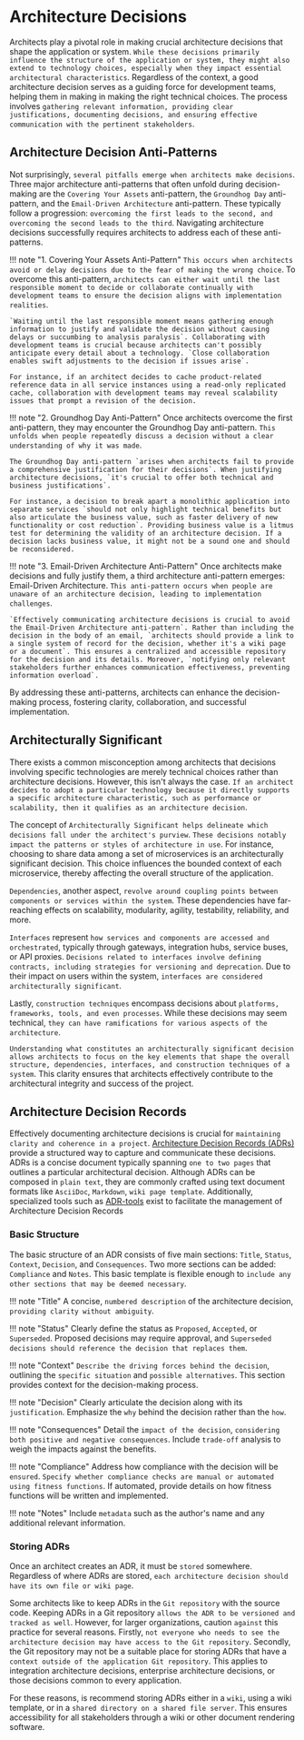 # Architecture Decisions

Architects play a pivotal role in making crucial architecture decisions that shape the application or system. `While these decisions primarily influence the structure of the application or system, they might also extend to technology choices, especially when they impact essential architectural characteristics`. Regardless of the context, a good architecture decision serves as a guiding force for development teams, helping them in making in making the right technical choices. The process involves `gathering relevant information, providing clear justifications, documenting decisions, and ensuring effective communication with the pertinent stakeholders`.

## Architecture Decision Anti-Patterns

Not surprisingly, `several pitfalls emerge when architects make decisions`. Three major architecture anti-patterns that often unfold during decision-making are the `Covering Your Assets` anti-pattern, the `Groundhog Day` anti-pattern, and the `Email-Driven Architecture` anti-pattern. These typically follow a progression: `overcoming the first leads to the second, and overcoming the second leads to the third`. Navigating architecture decisions successfully requires architects to address each of these anti-patterns.

!!! note "1. Covering Your Assets Anti-Pattern"
    `This occurs when architects avoid or delay decisions due to the fear of making the wrong choice`. To overcome this anti-pattern, `architects can either wait until the last responsible moment to decide or collaborate continually with development teams to ensure the decision aligns with implementation realities`.

    `Waiting until the last responsible moment means gathering enough information to justify and validate the decision without causing delays or succumbing to analysis paralysis`. Collaborating with development teams is crucial because architects can't possibly anticipate every detail about a technology. `Close collaboration enables swift adjustments to the decision if issues arise`.

    For instance, if an architect decides to cache product-related reference data in all service instances using a read-only replicated cache, collaboration with development teams may reveal scalability issues that prompt a revision of the decision.

!!! note "2. Groundhog Day Anti-Pattern"
    Once architects overcome the first anti-pattern, they may encounter the Groundhog Day anti-pattern. `This unfolds when people repeatedly discuss a decision without a clear understanding of why it was made`.

    The Groundhog Day anti-pattern `arises when architects fail to provide a comprehensive justification for their decisions`. When justifying architecture decisions, `it's crucial to offer both technical and business justifications`.
    
    For instance, a decision to break apart a monolithic application into separate services `should not only highlight technical benefits but also articulate the business value, such as faster delivery of new functionality or cost reduction`. Providing business value is a litmus test for determining the validity of an architecture decision. If a decision lacks business value, it might not be a sound one and should be reconsidered.

!!! note "3. Email-Driven Architecture Anti-Pattern"
    Once architects make decisions and fully justify them, a third architecture anti-pattern emerges: Email-Driven Architecture. `This anti-pattern occurs when people are unaware of an architecture decision, leading to implementation challenges`.

    `Effectively communicating architecture decisions is crucial to avoid the Email-Driven Architecture anti-pattern`. Rather than including the decision in the body of an email, `architects should provide a link to a single system of record for the decision, whether it's a wiki page or a document`. This ensures a centralized and accessible repository for the decision and its details. Moreover, `notifying only relevant stakeholders further enhances communication effectiveness, preventing information overload`.

By addressing these anti-patterns, architects can enhance the decision-making process, fostering clarity, collaboration, and successful implementation.

## Architecturally Significant

There exists a common misconception among architects that decisions involving specific technologies are merely technical choices rather than architecture decisions. However, this isn't always the case. `If an architect decides to adopt a particular technology because it directly supports a specific architecture characteristic, such as performance or scalability, then it qualifies as an architecture decision`.

The concept of `Architecturally Significant helps delineate which decisions fall under the architect's purview`. `These decisions notably impact the patterns or styles of architecture in use`. For instance, choosing to share data among a set of microservices is an architecturally significant decision. This choice influences the bounded context of each microservice, thereby affecting the overall structure of the application.

`Dependencies`, another aspect, `revolve around coupling points between components or services within the system`. These dependencies have far-reaching effects on scalability, modularity, agility, testability, reliability, and more.

`Interfaces` represent `how services and components are accessed and orchestrated`, typically through gateways, integration hubs, service buses, or API proxies. `Decisions related to interfaces involve defining contracts, including strategies for versioning and deprecation`. Due to their impact on users within the system, `interfaces are considered architecturally significant`.

Lastly, `construction techniques` encompass decisions about `platforms, frameworks, tools, and even processes`. While these decisions may seem technical, `they can have ramifications for various aspects of the architecture`.

`Understanding what constitutes an architecturally significant decision allows architects to focus on the key elements that shape the overall structure, dependencies, interfaces, and construction techniques of a system`. This clarity ensures that architects effectively contribute to the architectural integrity and success of the project.

## Architecture Decision Records

Effectively documenting architecture decisions is crucial for `maintaining clarity and coherence in a project`. [Architecture Decision Records (ADRs)](https://adr.github.io/) provide a structured way to capture and communicate these decisions. ADRs is a concise document typically spanning `one to two pages` that outlines a particular architectural decision. Although ADRs can be composed in `plain text`, they are commonly crafted using text document formats like `AsciiDoc`, `Markdown`, `wiki page template`. Additionally, specialized tools such as [ADR-tools](https://github.com/npryce/adr-tools) exist to facilitate the management of Architecture Decision Records

### Basic Structure

The basic structure of an ADR consists of five main sections: `Title`, `Status`, `Context`, `Decision`, and `Consequences`. Two more sections can be added: `Compliance` and `Notes`. This basic template is flexible enough to `include any other sections that may be deemed necessary`.

!!! note "Title"
    A concise, `numbered description` of the architecture decision, `providing clarity without ambiguity`.

!!! note "Status"
    Clearly define the status as `Proposed`, `Accepted`, or `Superseded`. Proposed decisions may require approval, and `Superseded decisions should reference the decision that replaces them`.

!!! note "Context"
    `Describe the driving forces behind the decision`, outlining the `specific situation` and `possible alternatives`. This section provides context for the decision-making process.

!!! note "Decision"
    Clearly articulate the decision along with its `justification`. Emphasize the `why` behind the decision rather than the `how`.

!!! note "Consequences"
    Detail the `impact of the decision`, `considering both positive and negative consequences`. Include `trade-off` analysis to weigh the impacts against the benefits.

!!! note "Compliance"
    Address how compliance with the decision will be `ensured`. `Specify whether compliance checks are manual or automated using fitness functions`. If automated, provide details on how fitness functions will be written and implemented.

!!! note "Notes"
    Include `metadata` such as the author's name and any additional relevant information.

### Storing ADRs

Once an architect creates an ADR, it must be `stored` somewhere. Regardless of where ADRs are stored, `each architecture decision should have its own file or wiki page`.

Some architects like to keep ADRs in the `Git repository` with the source code. Keeping ADRs in a Git repository `allows the ADR to be versioned and tracked as well`. However, for larger organizations, caution `against` this practice for several reasons. Firstly, `not everyone who needs to see the architecture decision may have access to the Git repository`. Secondly, the Git repository may not be a suitable place for storing ADRs that have a `context outside of the application Git repository`. This applies to integration architecture decisions, enterprise architecture decisions, or those decisions common to every application.

For these reasons, is recommend storing ADRs either in a `wiki`, using a wiki template, or in a `shared directory on a shared file server`. This ensures accessibility for all stakeholders through a wiki or other document rendering software.
